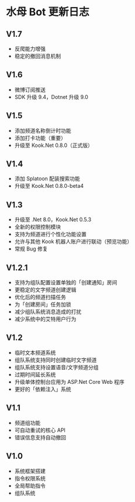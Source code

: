 # 水母 Bot 更新日志

## V1.7

* 反爬能力增强
* 稳定的撤回消息机制

## V1.6

* 微博订阅推送
* SDK 升级 9.4，Dotnet 升级 9.0

## V1.5

* 添加频道名称倒计时功能
* 添加打卡功能（重要）
* 升级至 Kook.Net 0.8.0（正式版）

## V1.4

* 添加 Splatoon 配装搜索功能
* 升级至 Kook.Net 0.8.0-beta4

## V1.3

* 升级至 .Net 8.0，Kook.Net 0.5.3
* 全新的权限控制模块
* 支持为频道进行个性化功能设置
* 允许与其他 Kook 机器人账户进行联动（预览功能）
* 常规 Bug 修复

## V1.2.1

* 支持为组队配置设置单独的「创建通知」房间
* 更稳定的文字频道创建逻辑
* 优化后的频道扫描任务
* 为「创建房间」任务加锁
* 减少组队系统消息造成的打扰
* 减少系统中的艾特用户行为

## V1.2

* 临时文本频道系统
* 组队系统支持同时创建临时文字频道
* 组队系统支持设置语音/文字频道分组
* 过期时间延长系统
* 升级单体控制台应用为 ASP.Net Core Web 程序
* 更好的「依赖注入」系统

## V1.1

* 频道组功能
* 可自动重试的核心 API
* 错误信息支持自动撤回

## V1.0

* 系统框架搭建
* 指令权限系统
* 全局帮助指令
* 组队系统

